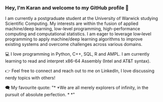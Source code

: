 ### Hey, I'm Karan and welcome to my GitHub profile 👋

I am currently a postgraduate student at the University of Warwick studying Scientific Computing. My interests are within the fusion of applied machine/deep learning, low-level programming, high-performance computing and computational statistics. I am eager to leverage low‑level programming to apply machine/deep learning algorithms to improve existing systems and overcome challenges across various domains.

💻 I love programming in Python, C++, SQL, R and AMPL. I am currently learning to read and interpret x86-64 Assembly (Intel and AT&T syntax).

👉 Feel free to connect and reach out to me on LinkedIn, I love discussing nerdy topics with others!

🗨️ My favourite quote: "* *We are all merely explorers of infinity, in the pursuit of absolute perfection.	* *"

